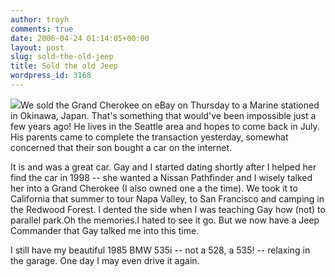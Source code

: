 ```yaml
---
author: troyh
comments: true
date: 2006-04-24 01:14:05+00:00
layout: post
slug: sold-the-old-jeep
title: Sold the old Jeep
wordpress_id: 3168
---
```


![](http://static.flickr.com/32/88715108_d1a8443323_m.jpg)We sold the Grand Cherokee on eBay on Thursday to a Marine stationed in Okinawa, Japan. That's something that would've been impossible just a few years ago! He lives in the Seattle area and hopes to come back in July. His parents came to complete the transaction yesterday, somewhat concerned that their son bought a car on the internet.

It is and was a great car. Gay and I started dating shortly after I helped her find the car in 1998 -- she wanted a Nissan Pathfinder and I wisely talked her into a Grand Cherokee (I also owned one a the time). We took it to California that summer to tour Napa Valley, to San Francisco and camping in the Redwood Forest. I dented the side when I was teaching Gay how (not) to parallel park.Oh the memories.I hated to see it go. But we now have a Jeep Commander that Gay talked me into this time.

I still have my beautiful 1985 BMW 535i -- not a 528, a 535! -- relaxing in the garage. One day I may even drive it again.
